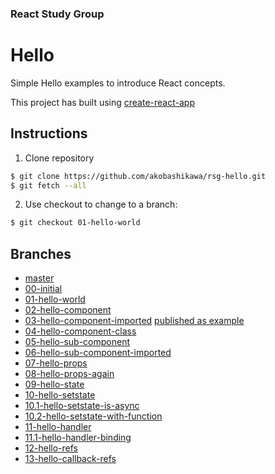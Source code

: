 ### React Study Group

# Hello

Simple Hello examples to introduce React concepts.

This project has built using [create-react-app](https://github.com/facebookincubator/create-react-app)

## Instructions

1. Clone repository

```bash
$ git clone https://github.com/akobashikawa/rsg-hello.git
$ git fetch --all
```

2. Use checkout to change to a branch:

```bash
$ git checkout 01-hello-world
```

## Branches

- [master](https://github.com/akobashikawa/rsg-hello)
- [00-initial](https://github.com/akobashikawa/rsg-hello/tree/00-initial)
- [01-hello-world](https://github.com/akobashikawa/rsg-hello/tree/01-hello-world)
- [02-hello-component](https://github.com/akobashikawa/rsg-hello/tree/02-hello-component)
- [03-hello-component-imported](https://github.com/akobashikawa/rsg-hello/tree/03-hello-component-imported) [published as example](https://akobashikawa.github.io/rsg-hello/)
- [04-hello-component-class](https://github.com/akobashikawa/rsg-hello/tree/04-hello-component-class)
- [05-hello-sub-component](https://github.com/akobashikawa/rsg-hello/tree/05-hello-sub-component)
- [06-hello-sub-component-imported](https://github.com/akobashikawa/rsg-hello/tree/06-hello-sub-component-imported)
- [07-hello-props](https://github.com/akobashikawa/rsg-hello/tree/07-hello-props)
- [08-hello-props-again](https://github.com/akobashikawa/rsg-hello/tree/08-hello-props-again)
- [09-hello-state](https://github.com/akobashikawa/rsg-hello/tree/09-hello-state)
- [10-hello-setstate](https://github.com/akobashikawa/rsg-hello/tree/10-hello-setstate)
- [10.1-hello-setstate-is-async](https://github.com/akobashikawa/rsg-hello/tree/10.1-hello-setstate-is-async)
- [10.2-hello-setstate-with-function](https://github.com/akobashikawa/rsg-hello/tree/10.2-hello-setstate-with-function)
- [11-hello-handler](https://github.com/akobashikawa/rsg-hello/tree/11-hello-handler)
- [11.1-hello-handler-binding](https://github.com/akobashikawa/rsg-hello/tree/11.1-hello-handler-binding)
- [12-hello-refs](https://github.com/akobashikawa/rsg-hello/tree/12-hello-refs)
- [13-hello-callback-refs](https://github.com/akobashikawa/rsg-hello/tree/13-hello-callback-refs)

